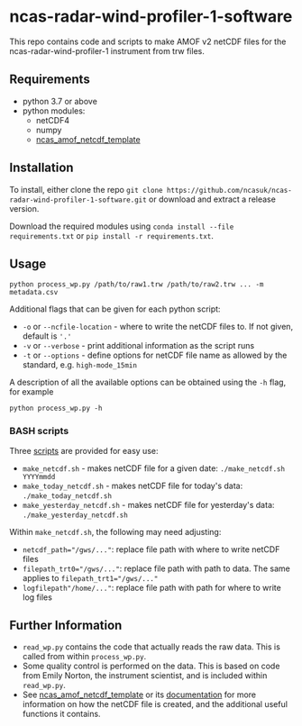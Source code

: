 ncas-radar-wind-profiler-1-software
===================================

This repo contains code and scripts to make AMOF v2 netCDF files for the ncas-radar-wind-profiler-1 instrument from trw files.

Requirements
------------

* python 3.7 or above
* python modules:
  * netCDF4
  * numpy
  * [ncas_amof_netcdf_template](https://ncas-amof-netcdf-template.readthedocs.io/en/stable/index.html)

Installation
------------

To install, either clone the repo `git clone https://github.com/ncasuk/ncas-radar-wind-profiler-1-software.git` or download and extract a release version.

Download the required modules using `conda install --file requirements.txt` or `pip install -r requirements.txt`.


Usage
-----

```
python process_wp.py /path/to/raw1.trw /path/to/raw2.trw ... -m metadata.csv
```
Additional flags that can be given for each python script:
* `-o` or `--ncfile-location` - where to write the netCDF files to. If not given, default is `'.'`
* `-v` or `--verbose` - print additional information as the script runs
* `-t` or `--options` - define options for netCDF file name as allowed by the standard, e.g. `high-mode_15min`

A description of all the available options can be obtained using the `-h` flag, for example
```
python process_wp.py -h
```

### BASH scripts

Three [scripts] are provided for easy use:
* `make_netcdf.sh` - makes netCDF file for a given date: `./make_netcdf.sh YYYYmmdd`
* `make_today_netcdf.sh` - makes netCDF file for today's data: `./make_today_netcdf.sh`
* `make_yesterday_netcdf.sh` - makes netCDF file for yesterday's data: `./make_yesterday_netcdf.sh`

Within `make_netcdf.sh`, the following may need adjusting:
* `netcdf_path="/gws/..."`: replace file path with where to write netCDF files
* `filepath_trt0="/gws/..."`: replace file path with path to data. The same applies to `filepath_trt1="/gws/..."`
* `logfilepath"/home/..."`: replace file path with path for where to write log files


[scripts]: scripts

## Further Information

* `read_wp.py` contains the code that actually reads the raw data. This is called from within `process_wp.py`.
* Some quality control is performed on the data. This is based on code from Emily Norton, the instrument scientist, and is included within `read_wp.py`.
* See [ncas_amof_netcdf_template] or its [documentation] for more information on how the netCDF file is created, and the additional useful functions it contains.

[documentation]: https://ncas-amof-netcdf-template.readthedocs.io/en/stable/index.html
[ncas_amof_netcdf_template]: https://github.com/joshua-hampton/ncas_amof_netcdf_template
